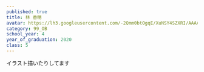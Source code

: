 ```yaml
---
published: true
title: 林 香穂
avatar: https://lh3.googleusercontent.com/-2Qmm0btOgqE/XuNSY4SZXRI/AAAAAAAATrY/tC4hACZd4p4Gl4io1zR1TThYDsGMgb8IwCE0YBhgLKqgEAL1OcqyFhdQbsWBlnu66V5pgNRW-uL1k9Rh0oMF-WGT0_3j6dPIaw7YSr8Qz0aVLDlTz_lswnIXZwhlAbGmv0p7t9qy1UvJ_fLId1hOXyYy3CjJPd2qIAXF4eDVIf4VGVaBX-nhhqBA1lKjPgsj__Hea_LN5QLyRtPSVeO7thAhzQPWB6NZWoILWvTKdnpifWDa9n4MP1NZjRDmhjsEOUDpM5rGq1_7iBL12SlnS0slc6bMcM0qhOmbbgVy4C_cMT5FDyzdzF73JcV2X8eV7-zb9J1YRGzkzim_71kmlWt_neri0wkfvAzCBfdJrzquW6zA2BOesWo_sBoMkYy375G76LgdW8Tj0ufImGaFCYhFMLmkqTYd6LuEBFWISEFtm0jqWTqF-0Y6Y5KHpTm5C_5Bplkp-4vM3wCd-JwdXog2z5V3dazzoprEoBIKETieb63NrkjqhwOGo0VDrWKXf2pA01YtS6uru61x7aZHQ1bh4FIVXC9W_NDMV5TjyTqSJ8f74jF-G932QWKGdkGgVZO86n3299oY9jCz5Fdd_JK84L4Iz5M4izKF33V06L9ZwB29fCl-oDJFbCH9dsyzjuVA03FagHYi8Xwd0NUZyEggQjFOd8Hn_-f32Z_T9A3kN-UXQQdBC8J6Bkedgfo7jJCBhl0wmZnRr3wDNrWP79LKeWvpZTIeKQW4N_AC1Cjo-tLfAneLiLIp91LLeLPBZyXfpni2WV0qsMPaojfcF/IMG_9444.JPG
category: 99_OB
school_year: 4
year_of_graduation: 2020
class: 5
---
```

イラスト描いたりしてます
